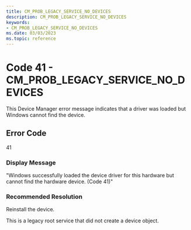 ```yaml
---
title: CM_PROB_LEGACY_SERVICE_NO_DEVICES
description: CM_PROB_LEGACY_SERVICE_NO_DEVICES
keywords:
- CM_PROB_LEGACY_SERVICE_NO_DEVICES
ms.date: 03/03/2023
ms.topic: reference
---
```


# Code 41 - CM_PROB_LEGACY_SERVICE_NO_DEVICES

This Device Manager error message indicates that a driver was loaded but Windows cannot find the device.

## Error Code

41

### Display Message

"Windows successfully loaded the device driver for this hardware but cannot find the hardware device. (Code 41)"

### Recommended Resolution

Reinstall the device.

This is a legacy root service that did not create a device object.
